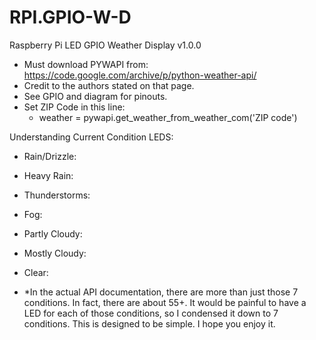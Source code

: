 # RPI.GPIO-W-D

Raspberry Pi LED GPIO Weather Display v1.0.0

* Must download PYWAPI from: https://code.google.com/archive/p/python-weather-api/
* Credit to the authors stated on that page.
* See GPIO and diagram for pinouts.
* Set ZIP Code in this line:
  * weather = pywapi.get_weather_from_weather_com('ZIP code')





Understanding Current Condition LEDS:

* Rain/Drizzle:
* Heavy Rain:
* Thunderstorms:
* Fog:
* Partly Cloudy:
* Mostly Cloudy:
* Clear:

* *In the actual API documentation, there are more than just those 7 conditions. In fact, there are about 55+. It would be painful to have a LED for each of those conditions, so I condensed it down to 7 conditions. This is designed to be simple. I hope you enjoy it.

